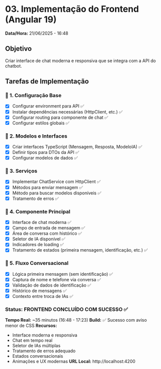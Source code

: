 # 03. Implementação do Frontend (Angular 19)

**Data/Hora:** 21/06/2025 - 16:48

## Objetivo
Criar interface de chat moderna e responsiva que se integra com a API do chatbot.

## Tarefas de Implementação

### 🔧 1. Configuração Base
- [x] Configurar environment para API ✅
- [x] Instalar dependências necessárias (HttpClient, etc.) ✅
- [x] Configurar routing para componente de chat ✅
- [x] Configurar estilos globais ✅

### 🔧 2. Modelos e Interfaces
- [x] Criar interfaces TypeScript (Mensagem, Resposta, ModeloIA) ✅
- [x] Definir tipos para DTOs da API ✅
- [x] Configurar modelos de dados ✅

### 🔧 3. Serviços
- [x] Implementar ChatService com HttpClient ✅
- [x] Métodos para enviar mensagem ✅
- [x] Método para buscar modelos disponíveis ✅
- [x] Tratamento de erros ✅

### 🔧 4. Componente Principal
- [x] Interface de chat moderna ✅
- [x] Campo de entrada de mensagem ✅
- [x] Área de conversa com histórico ✅
- [x] Seletor de IA disponível ✅
- [x] Indicadores de loading ✅
- [x] Tratamento de estados (primeira mensagem, identificação, etc.) ✅

### 🔧 5. Fluxo Conversacional
- [x] Lógica primeira mensagem (sem identificação) ✅
- [x] Captura de nome e telefone via conversa ✅
- [x] Validação de dados de identificação ✅
- [x] Histórico de mensagens ✅
- [x] Contexto entre troca de IAs ✅

### Status: FRONTEND CONCLUÍDO COM SUCESSO ✅
**Tempo Real:** ~35 minutos (16:48 - 17:23)
**Build:** ✅ Sucesso com aviso menor de CSS
**Recursos:**
- Interface moderna e responsiva
- Chat em tempo real
- Seletor de IAs múltiplas
- Tratamento de erros adequado
- Estados conversacionais
- Animações e UX modernas
**URL Local:** http://localhost:4200 
